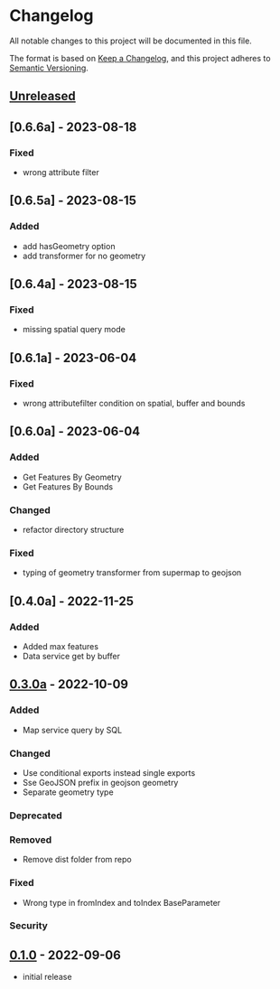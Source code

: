 # Changelog

All notable changes to this project will be documented in this file.

The format is based on [Keep a Changelog],
and this project adheres to [Semantic Versioning].

## [Unreleased]

## [0.6.6a] - 2023-08-18

### Fixed
- wrong attribute filter

## [0.6.5a] - 2023-08-15
### Added
- add hasGeometry option
- add transformer for no geometry

## [0.6.4a] - 2023-08-15
### Fixed
- missing spatial query mode

## [0.6.1a] - 2023-06-04

### Fixed
- wrong attributefilter condition on spatial, buffer and bounds

## [0.6.0a] - 2023-06-04

### Added

- Get Features By Geometry
- Get Features By Bounds

### Changed
- refactor directory structure

### Fixed

- typing of geometry transformer from supermap to geojson


## [0.4.0a] - 2022-11-25

### Added

- Added max features
- Data service get by buffer

## [0.3.0a] - 2022-10-09

### Added

- Map service query by SQL

### Changed
- Use conditional exports instead single exports
- Sse GeoJSON prefix in geojson geometry
- Separate geometry type

### Deprecated

### Removed
- Remove dist folder from repo

### Fixed
- Wrong type in fromIndex and toIndex BaseParameter

### Security

## [0.1.0] - 2022-09-06

- initial release

<!-- Links -->
[keep a changelog]: https://keepachangelog.com/en/1.0.0/
[semantic versioning]: https://semver.org/spec/v2.0.0.html

<!-- Versions -->
[unreleased]: https://github.com/sahitono/type-iclient/compare/v0.3.0a...HEAD
[0.3.0a]: https://github.com/sahitono/type-iclient/compare/v0.1.0...v0.3.0a
[0.1.0]: https://github.com/sahitono/type-iclient/releases/tag/v0.1.0
